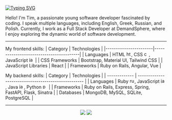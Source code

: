 <div>
      
[![Typing SVG](https://readme-typing-svg.demolab.com?font=Fira+Code&pause=1000&color=D991F7&width=435&lines=Welcome+%3C3)](https://git.io/typing-svg)

</div>

Hello! I'm Tim, a passionate young software developer fascinated by coding. I speak multiple languages, including English, Greek, Russian, and Polish. Currently, I work as a Full Stack Developer at DemandSphere, where I enjoy exploring the dynamic world of software development.

___

<div>

My frontend skills:
| Category              | Technologies                             |
|-----------------------|-----------------------------------------|
| Languages                | HTML <img src="https://cdn.jsdelivr.net/gh/devicons/devicon/icons/html5/html5-original.svg" height="15" alt="html5 logo"  />, CSS <img src="https://cdn.jsdelivr.net/gh/devicons/devicon/icons/css3/css3-original.svg" height="15" alt="css3 logo"  />, JavaScript <img src="https://cdn.jsdelivr.net/gh/devicons/devicon/icons/javascript/javascript-original.svg" height="15" alt="javascript logo"  />                |
| CSS Frameworks        | Bootstrap, Material UI, Tailwind CSS    |
| JavaScript Libraries | React                                   |
| Frameworks            | Ruby on Rails, Angular, Vue             |

My backend skills:
| Category      | Technologies                                        |
| ------------- | --------------------------------------------------- |
| Languages     | Ruby <img src="https://cdn.jsdelivr.net/gh/devicons/devicon/icons/ruby/ruby-original.svg" height="15" alt="ruby logo"  />, JavaScript <img src="https://cdn.jsdelivr.net/gh/devicons/devicon/icons/javascript/javascript-original.svg" height="15" alt="javascript logo"  />, Java <img src="https://cdn.jsdelivr.net/gh/devicons/devicon/icons/java/java-original.svg" height="15" alt="java logo"  />, Python <img src="https://cdn.jsdelivr.net/gh/devicons/devicon/icons/python/python-original.svg" height="15" alt="python logo"  /> |
| Frameworks    | Ruby on Rails, Express, Spring, FastAPI, Flask, Sinatra |
| Databases     | MongoDB, MySQL, SQLite, PostgreSQL                  |

</div>

___

<div id="skills" align="center">
<!--       <img class="img" src="https://raw.githubusercontent.com/talmkg/github-stats/master/generated/overview.svg#gh-dark-mode-only"/>
      <img class="img" src="https://raw.githubusercontent.com/talmkg/github-stats/master/generated/languages.svg#gh-dark-mode-only"/>
      <img class="img" src="https://raw.githubusercontent.com/talmkg/github-stats/master/generated/overview.svg#gh-light-mode-only"/>
      <img class="img" src="https://raw.githubusercontent.com/talmkg/github-stats/master/generated/languages.svg#gh-light-mode-only"/> -->

![](http://github-profile-summary-cards.vercel.app/api/cards/stats?username=talmkg&theme=moltack)    ![](http://github-profile-summary-cards.vercel.app/api/cards/productive-time?username=talmkg&theme=moltack&utcOffset=8) 

</div>

